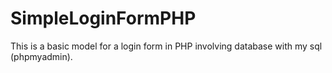 # SimpleLoginFormPHP
This is a basic model for a login form in PHP involving database with my sql (phpmyadmin).
